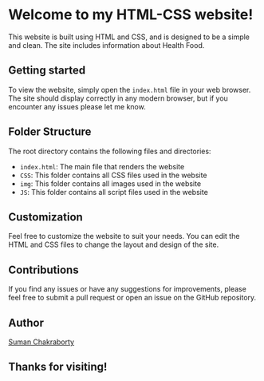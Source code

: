 # Welcome to my HTML-CSS website!

This website is built using HTML and CSS, and is designed to be a simple and clean. The site includes information about Health Food.

## Getting started

To view the website, simply open the `index.html` file in your web browser. The site should display correctly in any modern browser, but if you encounter any issues please let me know.

## Folder Structure

The root directory contains the following files and directories:

- `index.html`: The main file that renders the website
- `CSS`: This folder contains all CSS files used in the website
- `img`: This folder contains all images used in the website
- `JS`: This folder contains all script files used in the website

## Customization

Feel free to customize the website to suit your needs. You can edit the HTML and CSS files to change the layout and design of the site.

## Contributions

If you find any issues or have any suggestions for improvements, please feel free to submit a pull request or open an issue on the GitHub repository.

## Author

[Suman Chakraborty](https://github.com/suman599)

## Thanks for visiting!
